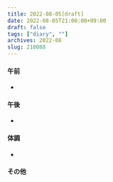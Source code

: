 ```yaml
---
title: 2022-08-05[draft]
date: 2022-08-05T21:00:00+09:00
draft: false
tags: ["diary", ""]
archives: 2022-08
slug: 210088
---
```

#### 午前
- 
#### 午後
- 
#### 体調
- 
#### その他